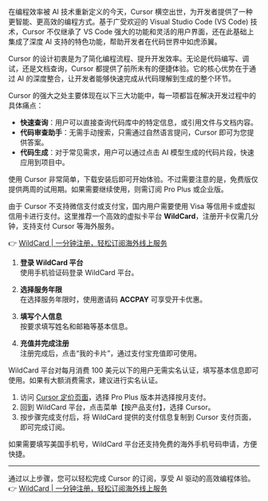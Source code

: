 
在编程效率被 AI 技术重新定义的今天，Cursor 横空出世，为开发者提供了一种更智能、更高效的编程方式。基于广受欢迎的 Visual Studio Code (VS Code) 技术，Cursor 不仅继承了 VS Code 强大的功能和灵活的用户界面，还在此基础上集成了深度 AI 支持的特色功能，帮助开发者在代码世界中如虎添翼。


Cursor 的设计初衷是为了简化编程流程、提升开发效率。无论是代码编写、调试，还是文档查询，Cursor 都提供了前所未有的便捷体验。它的核心优势在于通过 AI 的深度整合，让开发者能够快速完成从代码理解到生成的整个环节。


Cursor 的强大之处主要体现在以下三大功能中，每一项都旨在解决开发过程中的具体痛点：

- **快速查询**：用户可以直接查询代码库中的特定信息，或引用文件与文档内容。
- **代码审查助手**：无需手动搜索，只需通过自然语言提问，Cursor 即可为您提供答案。
- **代码生成**：对于常见需求，用户可以通过点击 AI 模型生成的代码片段，快速应用到项目中。


使用 Cursor 非常简单，下载安装后即可开始体验。不过需要注意的是，免费版仅提供两周的试用期。如果需要继续使用，则需订阅 Pro Plus 或企业版。


由于 Cursor 不支持微信支付或支付宝，国内用户需要使用 Visa 等信用卡或虚拟信用卡进行支付。这里推荐一个高效的虚拟卡平台 **WildCard**，注册开卡仅需几分钟，支持支付 Cursor 等海外服务。

👉 [WildCard | 一分钟注册，轻松订阅海外线上服务](https://bit.ly/bewildcard)


1. **登录 WildCard 平台**  
   使用手机验证码登录 WildCard 平台。


2. **选择服务年限**  
   在选择服务年限时，使用邀请码 **ACCPAY** 可享受开卡优惠。


3. **填写个人信息**  
   按要求填写姓名和邮箱等基本信息。


4. **充值并完成注册**  
   注册完成后，点击“我的卡片”，通过支付宝充值即可使用。


WildCard 平台对每月消费 100 美元以下的用户无需实名认证，填写基本信息即可使用。如果有大额消费需求，建议进行实名认证。


1. 访问 [Cursor 定价页面](https://www.cursor.com/pricing)，选择 Pro Plus 版本并选择按月支付。
2. 回到 WildCard 平台，点击菜单【按产品支付】，选择 Cursor。
3. 按步骤完成支付后，将 WildCard 提供的支付信息复制到 Cursor 支付页面，即可完成订阅。

如果需要填写美国手机号，WildCard 平台还支持免费的海外手机号码申请，方便快捷。

---

通过以上步骤，您可以轻松完成 Cursor 的订阅，享受 AI 驱动的高效编程体验。  
👉 [WildCard | 一分钟注册，轻松订阅海外线上服务](https://bit.ly/bewildcard)
